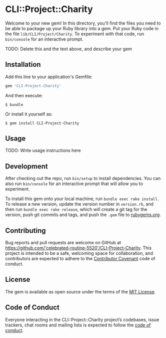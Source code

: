# CLI::Project::Charity

Welcome to your new gem! In this directory, you'll find the files you need to be able to package up your Ruby library into a gem. Put your Ruby code in the file `lib/CLI/Project/Charity`. To experiment with that code, run `bin/console` for an interactive prompt.

TODO: Delete this and the text above, and describe your gem

## Installation

Add this line to your application's Gemfile:

```ruby
gem 'CLI-Project-Charity'
```

And then execute:

    $ bundle

Or install it yourself as:

    $ gem install CLI-Project-Charity

## Usage

TODO: Write usage instructions here

## Development

After checking out the repo, run `bin/setup` to install dependencies. You can also run `bin/console` for an interactive prompt that will allow you to experiment.

To install this gem onto your local machine, run `bundle exec rake install`. To release a new version, update the version number in `version.rb`, and then run `bundle exec rake release`, which will create a git tag for the version, push git commits and tags, and push the `.gem` file to [rubygems.org](https://rubygems.org).

## Contributing

Bug reports and pull requests are welcome on GitHub at https://github.com/'celebrated-routine-5520'/CLI-Project-Charity. This project is intended to be a safe, welcoming space for collaboration, and contributors are expected to adhere to the [Contributor Covenant](http://contributor-covenant.org) code of conduct.

## License

The gem is available as open source under the terms of the [MIT License](https://opensource.org/licenses/MIT).

## Code of Conduct

Everyone interacting in the CLI::Project::Charity project’s codebases, issue trackers, chat rooms and mailing lists is expected to follow the [code of conduct](https://github.com/'celebrated-routine-5520'/CLI-Project-Charity/blob/master/CODE_OF_CONDUCT.md).
